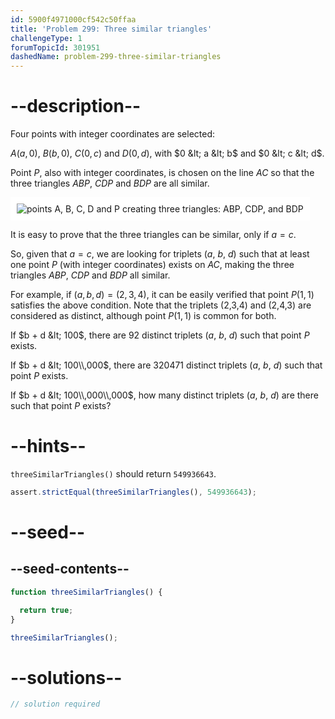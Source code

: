 ```yaml
---
id: 5900f4971000cf542c50ffaa
title: 'Problem 299: Three similar triangles'
challengeType: 1
forumTopicId: 301951
dashedName: problem-299-three-similar-triangles
---
```


# --description--

Four points with integer coordinates are selected:

$A(a, 0)$, $B(b, 0)$, $C(0, c)$ and $D(0, d)$, with $0 &lt; a &lt; b$ and $0 &lt; c &lt; d$.

Point $P$, also with integer coordinates, is chosen on the line $AC$ so that the three triangles $ABP$, $CDP$ and $BDP$ are all similar.

<img class="img-responsive center-block" alt="points A, B, C, D and P creating three triangles: ABP, CDP, and BDP" src="https://cdn.freecodecamp.org/curriculum/project-euler/three-similar-triangles.gif" style="background-color: white; padding: 10px;">

It is easy to prove that the three triangles can be similar, only if $a = c$.

So, given that $a = c$, we are looking for triplets ($a$, $b$, $d$) such that at least one point $P$ (with integer coordinates) exists on $AC$, making the three triangles $ABP$, $CDP$ and $BDP$ all similar.

For example, if $(a, b, d) = (2, 3, 4)$, it can be easily verified that point $P(1, 1)$ satisfies the above condition. Note that the triplets (2,3,4) and (2,4,3) are considered as distinct, although point $P(1, 1)$ is common for both.

If $b + d &lt; 100$, there are 92 distinct triplets ($a$, $b$, $d$) such that point $P$ exists.

If $b + d &lt; 100\\,000$, there are 320471 distinct triplets ($a$, $b$, $d$) such that point $P$ exists.

If $b + d &lt; 100\\,000\\,000$, how many distinct triplets ($a$, $b$, $d$) are there such that point $P$ exists?

# --hints--

`threeSimilarTriangles()` should return `549936643`.

```js
assert.strictEqual(threeSimilarTriangles(), 549936643);
```

# --seed--

## --seed-contents--

```js
function threeSimilarTriangles() {

  return true;
}

threeSimilarTriangles();
```

# --solutions--

```js
// solution required
```
